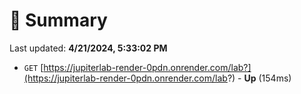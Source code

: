# 📖 Summary
Last updated: **4/21/2024, 5:33:02 PM**

- `GET` [https://jupiterlab-render-0pdn.onrender.com/lab?](https://jupiterlab-render-0pdn.onrender.com/lab?) - **Up** (154ms)
